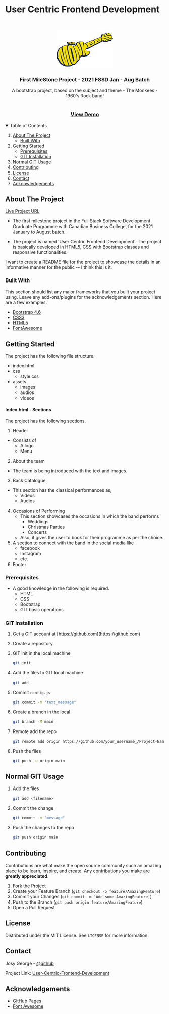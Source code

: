 # User Centric Frontend Development

<!-- PROJECT INTRO -->
<br />
<p align="center">
  <a href="https://en.wikipedia.org/wiki/The_Monkees">
    <img src="assets/images/monkees-logo.png" alt="Logo" width="180" height="120">
  </a>

  <h3 align="center">First MileStone Project - 2021 FSSD Jan - Aug Batch</h3>

  <p align="center">
    A bootstrap project, based on the subject and theme - The Monkees - 1960's Rock band!
    <br />
    <br />
    <h3 align="center">
        <a href="https://josygeorge.github.io/User-Centric-Frontend-Development/">View Demo</a>
    </h3>
  </p>
</p>

<!-- TABLE OF CONTENTS -->
<details open="open">
  <summary>Table of Contents</summary>
  <ol>
    <li>
      <a href="#about-the-project">About The Project</a>
      <ul>
        <li><a href="#built-with">Built With</a></li>
      </ul>
    </li>
    <li>
      <a href="#getting-started">Getting Started</a>
      <ul>
        <li><a href="#prerequisites">Prerequisites</a></li>
        <li><a href="#git-installation">GIT Installation</a></li>
      </ul>
    </li>
    <li><a href="#normal-git-usage">Normal GIT Usage</a></li>
    <li><a href="#contributing">Contributing</a></li>
    <li><a href="#license">License</a></li>
    <li><a href="#contact">Contact</a></li>
    <li><a href="#acknowledgements">Acknowledgements</a></li>
  </ol>
</details>

<!-- ABOUT THE PROJECT -->

## About The Project

[Live Project URL](https://josygeorge.github.io/User-Centric-Frontend-Development/)

- The first milestone project in the Full Stack Software Development Graduate Programme with Canadian Business College, for the 2021 January to August batch.

- The project is named 'User Centric Frontend Development'. The project is basically developed in HTML5, CSS with Bootstrap classes and responsive functionalities.

I want to create a README file for the project to showcase the details in an informative manner for the public -- I think this is it.

### Built With

This section should list any major frameworks that you built your project using. Leave any add-ons/plugins for the acknowledgements section. Here are a few examples.

- [Bootstrap 4.6](https://getbootstrap.com)
- [CSS3](https://www.w3schools.com/css/)
- [HTML5](https://www.w3schools.com/html/)
- [FontAwesome](https://fontawesome.com/)

<!-- GETTING STARTED -->

## Getting Started

The project has the following file structure.

- index.html
- css
  - style.css
- assets
  - images
  - audios
  - videos

#### Index.html - Sections

The project has the following sections.

1. Header

- Consists of
  - A logo
  - Menu

2. About the team

- The team is being introduced with the text and images.

3. Back Catalogue

- This section has the classical performances as,
  - Videos
  - Audios

4. Occasions of Performing
   - This section showcases the occasions in which the band performs
     - Weddings
     - Christmas Parties
     - Concerts
   - Also, it gives the user to book for their programme as per the choice.
5. A section to connect with the band in the social media like
   - facebook
   - Instagram
   - etc.
6. Footer

### Prerequisites

- A good knowledge in the following is required.
  - HTML
  - CSS
  - Bootstrap
  - GIT basic operations

### GIT Installation

1. Get a GIT account at [https://github.com](https://github.com)
2. Create a repository

3. GIT init in the local machine
   ```sh
   git init
   ```
4. Add the files to GIT local machine
   ```sh
   git add .
   ```
5. Commit `config.js`
   ```sh
   git commit -m "text_message"
   ```
6. Create a branch in the local
   ```sh
   git branch -M main
   ```
7. Remote add the repo
   ```sh
   git remote add origin https://github.com/your_username_/Project-Name.git
   ```
8. Push the files
   ```sh
   git push -u origin main
   ```

<!-- USAGE EXAMPLES -->

## Normal GIT Usage

1. Add the files
   ```sh
   git add <filename>
   ```
2. Commit the change
   ```sh
   git commit -m "message"
   ```
3. Push the changes to the repo
   ```sh
   git push origin main
   ```

<!-- CONTRIBUTING -->

## Contributing

Contributions are what make the open source community such an amazing place to be learn, inspire, and create. Any contributions you make are **greatly appreciated**.

1. Fork the Project
2. Create your Feature Branch (`git checkout -b feature/AmazingFeature`)
3. Commit your Changes (`git commit -m 'Add some AmazingFeature'`)
4. Push to the Branch (`git push origin feature/AmazingFeature`)
5. Open a Pull Request

<!-- LICENSE -->

## License

Distributed under the MIT License. See `LICENSE` for more information.

<!-- CONTACT -->

## Contact

Josy George - [@github](https://github.com/josygeorge/)

Project Link: [User-Centric-Frontend-Development](https://github.com/josygeorge/User-Centric-Frontend-Development)

<!-- ACKNOWLEDGEMENTS -->

## Acknowledgements

- [GitHub Pages](https://pages.github.com)
- [Font Awesome](https://fontawesome.com)
